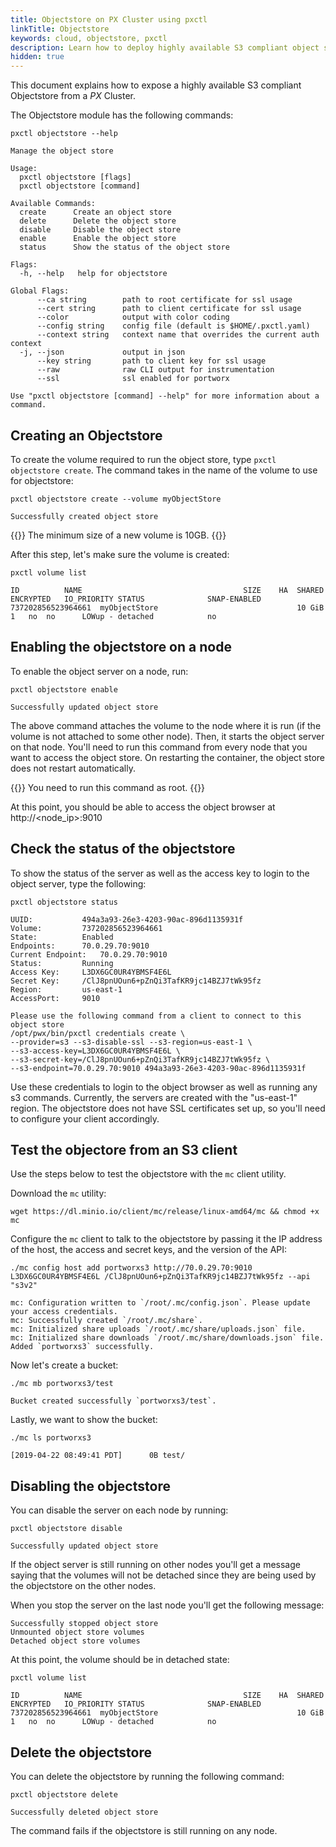 ```yaml
---
title: Objectstore on PX Cluster using pxctl
linkTitle: Objectstore
keywords: cloud, objectstore, pxctl
description: Learn how to deploy highly available S3 compliant object storage on Docker with Portworx
hidden: true
---
```


This document explains how to expose a highly available S3 compliant Objectstore from a _PX_ Cluster.

The Objectstore module has the following commands:

```text
pxctl objectstore --help
```

```output
Manage the object store

Usage:
  pxctl objectstore [flags]
  pxctl objectstore [command]

Available Commands:
  create      Create an object store
  delete      Delete the object store
  disable     Disable the object store
  enable      Enable the object store
  status      Show the status of the object store

Flags:
  -h, --help   help for objectstore

Global Flags:
      --ca string        path to root certificate for ssl usage
      --cert string      path to client certificate for ssl usage
      --color            output with color coding
      --config string    config file (default is $HOME/.pxctl.yaml)
      --context string   context name that overrides the current auth context
  -j, --json             output in json
      --key string       path to client key for ssl usage
      --raw              raw CLI output for instrumentation
      --ssl              ssl enabled for portworx

Use "pxctl objectstore [command] --help" for more information about a command.
```

## Creating an Objectstore

To create the volume required to run the object store, type `pxctl objectstore create`. The command takes in the name of the volume to use for objectstore:

```text
pxctl objectstore create --volume myObjectStore
```

```output
Successfully created object store
```

{{<info>}}
The minimum size of a new volume is 10GB.
{{</info>}}

After this step, let's make sure the volume is created:

```text
pxctl volume list
```

```output
ID			NAME									SIZE	HA	SHARED	ENCRYPTED	IO_PRIORITY	STATUS				SNAP-ENABLED
737202856523964661	myObjectStore								10 GiB	1	no	no		LOWup - detached			no
```

## Enabling the objectstore on a node

To enable the object server on a node, run:

```text
pxctl objectstore enable
```

```output
Successfully updated object store
```

The above command attaches the volume to the node where it is run (if the volume is not attached to some other node). Then, it starts the object server on that node. You'll need to run this command from every node that you want to access the object store. On restarting the container, the object store does not restart automatically.

{{<info>}}
You need to run this command as root.
{{</info>}}

At this point, you should be able to access the object browser at http://&lt;node_ip&gt;:9010

## Check the status of the objectstore

To show the status of the server as well as the access key to login to the object server, type the following:

```text
pxctl objectstore status
```

```output
UUID:			494a3a93-26e3-4203-90ac-896d1135931f
Volume:			737202856523964661
State:			Enabled
Endpoints:		70.0.29.70:9010
Current Endpoint:	70.0.29.70:9010
Status:			Running
Access Key:		L3DX6GC0UR4YBMSF4E6L
Secret Key:		/ClJ8pnUOun6+pZnQi3TafKR9jc14BZJ7tWk95fz
Region:			us-east-1
AccessPort:		9010

Please use the following command from a client to connect to this object store
/opt/pwx/bin/pxctl credentials create \
--provider=s3 --s3-disable-ssl --s3-region=us-east-1 \
--s3-access-key=L3DX6GC0UR4YBMSF4E6L \
--s3-secret-key=/ClJ8pnUOun6+pZnQi3TafKR9jc14BZJ7tWk95fz \
--s3-endpoint=70.0.29.70:9010 494a3a93-26e3-4203-90ac-896d1135931f
```

Use these credentials to login to the object browser as well as running any s3 commands.
Currently, the servers are created with the "us-east-1" region.
The objectstore does not have SSL certificates set up, so you'll need to configure your client accordingly.

## Test the objectore from an S3 client

Use the steps below to test the objectstore with the `mc` client utility.

Download the `mc` utility:

```text
wget https://dl.minio.io/client/mc/release/linux-amd64/mc && chmod +x mc
```

Configure the `mc` client to talk to the objectstore by passing it the IP address of the host, the access and secret keys, and the version of the API:

```text
./mc config host add portworxs3 http://70.0.29.70:9010 L3DX6GC0UR4YBMSF4E6L /ClJ8pnUOun6+pZnQi3TafKR9jc14BZJ7tWk95fz --api "s3v2"
```

```output
mc: Configuration written to `/root/.mc/config.json`. Please update your access credentials.
mc: Successfully created `/root/.mc/share`.
mc: Initialized share uploads `/root/.mc/share/uploads.json` file.
mc: Initialized share downloads `/root/.mc/share/downloads.json` file.
Added `portworxs3` successfully.
```

Now let's create a bucket:
```text
./mc mb portworxs3/test
```

```output
Bucket created successfully `portworxs3/test`.
```

Lastly, we want to show the bucket:

```text
./mc ls portworxs3
```

```output
[2019-04-22 08:49:41 PDT]      0B test/
```

## Disabling the objectstore
You can disable the server on each node by running:

```text
pxctl objectstore disable
```

```output
Successfully updated object store
```

If the object server is still running on other nodes you'll get a message saying that the volumes will not be detached since they are being used by the objectstore on the other nodes.

When you stop the server on the last node you'll get the following message:

```
Successfully stopped object store
Unmounted object store volumes
Detached object store volumes
```

At this point, the volume should be in detached state:
```text
pxctl volume list
```

```output
ID			NAME									SIZE	HA	SHARED	ENCRYPTED	IO_PRIORITY	STATUS				SNAP-ENABLED
737202856523964661	myObjectStore								10 GiB	1	no	no		LOWup - detached			no
```

## Delete the objectstore
You can delete the objectstore by running the following command:

```text
pxctl objectstore delete
```

```output
Successfully deleted object store
```

The command fails if the objectstore is still running on any node.
